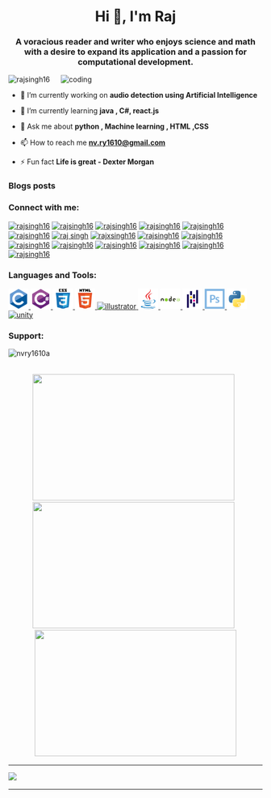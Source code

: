 <h1 align="center">Hi 👋, I'm Raj</h1>
<h3 align="center">A voracious reader and writer who enjoys science and math with a desire to expand its application and a passion for computational development.</h3>
<image align ="right" alt="coding"width="400" src="https://user-images.githubusercontent.com/55389276/140866485-8fb1c876-9a8f-4d6a-98dc-08c4981eaf70.gif">

<p align="left"> <img src="https://komarev.com/ghpvc/?username=rajsingh16&label=Profile%20views&color=0e75b6&style=flat" alt="rajsingh16" /> </p>


- 🔭 I’m currently working on **audio detection using Artificial Intelligence**

- 🌱 I’m currently learning **java , C#, react.js**

- 💬 Ask me about **python , Machine learning , HTML ,CSS**

- 📫 How to reach me **nv.ry1610@gmail.com**

- ⚡ Fun fact **Life is great - Dexter Morgan**

### Blogs posts
<!-- BLOG-POST-LIST:START -->
<!-- BLOG-POST-LIST:END -->

<h3 align="left">Connect with me:</h3>
<p align="left">
<a href="https://codepen.io/rajsingh16" target="blank"><img align="center" src="https://raw.githubusercontent.com/rahuldkjain/github-profile-readme-generator/master/src/images/icons/Social/codepen.svg" alt="rajsingh16" height="30" width="40" /></a>
<a href="https://dev.to/rajsingh16" target="blank"><img align="center" src="https://raw.githubusercontent.com/rahuldkjain/github-profile-readme-generator/master/src/images/icons/Social/devto.svg" alt="rajsingh16" height="30" width="40" /></a>
<a href="https://linkedin.com/in/rajsingh16" target="blank"><img align="center" src="https://raw.githubusercontent.com/rahuldkjain/github-profile-readme-generator/master/src/images/icons/Social/linked-in-alt.svg" alt="rajsingh16" height="30" width="40" /></a>
<a href="https://stackoverflow.com/users/rajsingh16" target="blank"><img align="center" src="https://raw.githubusercontent.com/rahuldkjain/github-profile-readme-generator/master/src/images/icons/Social/stack-overflow.svg" alt="rajsingh16" height="30" width="40" /></a>
<a href="https://codesandbox.com/rajsingh16" target="blank"><img align="center" src="https://raw.githubusercontent.com/rahuldkjain/github-profile-readme-generator/master/src/images/icons/Social/codesandbox.svg" alt="rajsingh16" height="30" width="40" /></a>
<a href="https://kaggle.com/rajsingh16" target="blank"><img align="center" src="https://raw.githubusercontent.com/rahuldkjain/github-profile-readme-generator/master/src/images/icons/Social/kaggle.svg" alt="rajsingh16" height="30" width="40" /></a>
<a href="https://fb.com/raj singh" target="blank"><img align="center" src="https://raw.githubusercontent.com/rahuldkjain/github-profile-readme-generator/master/src/images/icons/Social/facebook.svg" alt="raj singh" height="30" width="40" /></a>
<a href="https://instagram.com/rajxsingh16" target="blank"><img align="center" src="https://raw.githubusercontent.com/rahuldkjain/github-profile-readme-generator/master/src/images/icons/Social/instagram.svg" alt="rajxsingh16" height="30" width="40" /></a>
<a href="https://dribbble.com/rajsingh16" target="blank"><img align="center" src="https://raw.githubusercontent.com/rahuldkjain/github-profile-readme-generator/master/src/images/icons/Social/dribbble.svg" alt="rajsingh16" height="30" width="40" /></a>
<a href="https://www.behance.net/rajsingh16" target="blank"><img align="center" src="https://raw.githubusercontent.com/rahuldkjain/github-profile-readme-generator/master/src/images/icons/Social/behance.svg" alt="rajsingh16" height="30" width="40" /></a>
<a href="https://www.codechef.com/users/rajsingh16" target="blank"><img align="center" src="https://cdn.jsdelivr.net/npm/simple-icons@3.1.0/icons/codechef.svg" alt="rajsingh16" height="30" width="40" /></a>
<a href="https://www.hackerrank.com/rajsingh16" target="blank"><img align="center" src="https://raw.githubusercontent.com/rahuldkjain/github-profile-readme-generator/master/src/images/icons/Social/hackerrank.svg" alt="rajsingh16" height="30" width="40" /></a>
<a href="https://codeforces.com/profile/rajsingh16" target="blank"><img align="center" src="https://raw.githubusercontent.com/rahuldkjain/github-profile-readme-generator/master/src/images/icons/Social/codeforces.svg" alt="rajsingh16" height="30" width="40" /></a>
<a href="https://www.leetcode.com/rajsingh16" target="blank"><img align="center" src="https://raw.githubusercontent.com/rahuldkjain/github-profile-readme-generator/master/src/images/icons/Social/leet-code.svg" alt="rajsingh16" height="30" width="40" /></a>
<a href="https://auth.geeksforgeeks.org/user/rajsingh16" target="blank"><img align="center" src="https://raw.githubusercontent.com/rahuldkjain/github-profile-readme-generator/master/src/images/icons/Social/geeks-for-geeks.svg" alt="rajsingh16" height="30" width="40" /></a>
<a href="https://www.topcoder.com/members/rajsingh16" target="blank"><img align="center" src="https://raw.githubusercontent.com/rahuldkjain/github-profile-readme-generator/master/src/images/icons/Social/topcoder.svg" alt="rajsingh16" height="30" width="40" /></a>
</p>

<h3 align="left">Languages and Tools:</h3>
<p align="left"> <a href="https://www.cprogramming.com/" target="_blank" rel="noreferrer"> <img src="https://raw.githubusercontent.com/devicons/devicon/master/icons/c/c-original.svg" alt="c" width="40" height="40"/> </a> <a href="https://www.w3schools.com/cs/" target="_blank" rel="noreferrer"> <img src="https://raw.githubusercontent.com/devicons/devicon/master/icons/csharp/csharp-original.svg" alt="csharp" width="40" height="40"/> </a> <a href="https://www.w3schools.com/css/" target="_blank" rel="noreferrer"> <img src="https://raw.githubusercontent.com/devicons/devicon/master/icons/css3/css3-original-wordmark.svg" alt="css3" width="40" height="40"/> </a> <a href="https://www.w3.org/html/" target="_blank" rel="noreferrer"> <img src="https://raw.githubusercontent.com/devicons/devicon/master/icons/html5/html5-original-wordmark.svg" alt="html5" width="40" height="40"/> </a> <a href="https://www.adobe.com/in/products/illustrator.html" target="_blank" rel="noreferrer"> <img src="https://www.vectorlogo.zone/logos/adobe_illustrator/adobe_illustrator-icon.svg" alt="illustrator" width="40" height="40"/> </a> <a href="https://www.java.com" target="_blank" rel="noreferrer"> <img src="https://raw.githubusercontent.com/devicons/devicon/master/icons/java/java-original.svg" alt="java" width="40" height="40"/> </a> <a href="https://nodejs.org" target="_blank" rel="noreferrer"> <img src="https://raw.githubusercontent.com/devicons/devicon/master/icons/nodejs/nodejs-original-wordmark.svg" alt="nodejs" width="40" height="40"/> </a> <a href="https://pandas.pydata.org/" target="_blank" rel="noreferrer"> <img src="https://raw.githubusercontent.com/devicons/devicon/2ae2a900d2f041da66e950e4d48052658d850630/icons/pandas/pandas-original.svg" alt="pandas" width="40" height="40"/> </a> <a href="https://www.photoshop.com/en" target="_blank" rel="noreferrer"> <img src="https://raw.githubusercontent.com/devicons/devicon/master/icons/photoshop/photoshop-line.svg" alt="photoshop" width="40" height="40"/> </a> <a href="https://www.python.org" target="_blank" rel="noreferrer"> <img src="https://raw.githubusercontent.com/devicons/devicon/master/icons/python/python-original.svg" alt="python" width="40" height="40"/> </a> <a href="https://unity.com/" target="_blank" rel="noreferrer"> <img src="https://www.vectorlogo.zone/logos/unity3d/unity3d-icon.svg" alt="unity" width="40" height="40"/> </a> </p>

<h3 align="left">Support:</h3>
<p><a href="https://www.buymeacoffee.com/nvry1610a"> <img align="left" src="https://cdn.buymeacoffee.com/buttons/v2/default-yellow.png" height="50" width="210" alt="nvry1610a" /></a></p><br><br>

<div align=center>
  <img src= "https://github-readme-stats.vercel.app/api?username=rajsingh16&theme=radical&show_icons=true&count_private=true&size=small" width=400px height=250px>
  &nbsp;
  <img src="https://github-readme-streak-stats.herokuapp.com/?user=rajsingh16&theme=radical" width=400px height=250px>
  &nbsp;
  <img src="https://github-readme-stats.vercel.app/api/top-langs/?username=rajsingh16&layout=compact&langs_count=10&theme=radical" width=400px height=250px>
</div>

<hr size="2">

<img src="https://activity-graph.herokuapp.com/graph?username=rajsingh16&theme=redical">

<hr size="2">
